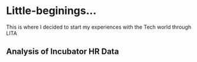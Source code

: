 # Little-beginings...
This is where I decided to start my experiences with the Tech world through LITA

## Analysis of Incubator HR Data
